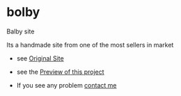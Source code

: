 # bolby
Balby site

Its a handmade site from one of the most sellers in market

* see [Original Site](https://preview.ariawp.com/bolby-2)

* see the [Preview of this project](https://bolby.iran.liara.run)

* If you see any problem [contact me](t.me/pouria_hjt)

